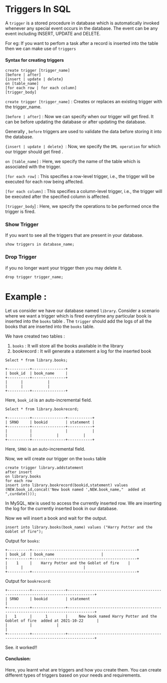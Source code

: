 # Triggers In SQL

A `trigger` is a stored procedure in database which is automatically invoked whenever any special event occurs in the database. The event can be any event including INSERT, UPDATE and DELETE.

For eg: If you want  to perfom a task after a record is inserted into the table then we can make use of `triggers`

#### Syntax for creating triggers

```
create trigger [trigger_name]
[before | after]
{insert | update | delete}
on [table_name]
[for each row | for each column]
[trigger_body]
```

`create trigger [trigger_name]` : Creates or replaces an existing trigger with the trigger_name.

`[before | after]` : Now we can specify when our trigger will get fired. It can be before  updating the database or after updating the database.

Generally , `before` triggers are used to validate the data before storing it into the database.

`{insert | update | delete} `: Now, we  specify the `DML operation` for which our trigger should get fired .

`on [table_name]` : Here, we specify the name of the table which is associated with the trigger.

`[for each row]` : This specifies a row-level trigger, i.e., the trigger will be executed for each row being affected.

`[for each column]` : This specifies a column-level trigger, i.e., the trigger will be executed after the specified column is affected.

`[trigger_body`] : Here, we specify the operations to be performed once the trigger is fired.

### Show Trigger

If you want to see all the triggers that are present in your database.

```
show triggers in database_name;
```

### Drop Trigger

if you no longer want your trigger then you may delete it.

```
drop trigger trigger_name;
```

# Example :

Let us consider we have our database named `library`. Consider a scenario where we want a trigger which is fired everytime any particular book is inserted into the `books` table . The `trigger` should add the logs of all the books that are inserted into the `books` table.

We have created two tables :

1. `books` :  It will store all the books available in the library
2. bookrecord : It will generate a statement a log for the inserted book

```
Select * from library.books;
```

```
+----------+---------------+
| book_id  | book_name     |
+----------+---------------+
| 	   | 		   |
| 	   | 		   |
+----------+---------------+
```

Here, `book_id` is an auto-incremental field.

```
Select * from library.bookrecord;
```

```
+----------+---------------+-----------+
| SRNO     | bookid        | statement |
+----------+---------------+-----------+
|          |               |           |
|          | 		   |           |
+----------+---------------+-----------+
```

Here, `SRNO` is an auto-incremental field.

Now, we will create our trigger on the `books` table

```
create trigger library.addstatement
after insert
on library.books
for each row
insert into library.bookrecord(bookid,statement) values (NEW.book_id,concat('New book named ',NEW.book_name,"  added at ",curdate()));
```

In MySQL, `NEW` is used to access the currently inserted row. We are inserting the log for the currently inserted book in our database.

Now we will insert a book and wait for the output.

```
insert into library.books(book_name) values ("Harry Potter and the Goblet of fire");
```

Output for `books`:

```
+----------+-----------------------------------------------+
| book_id  | book_name  				   |
+----------+-----------------------------------------------+
|    1	   | 	Harry Potter and the Goblet of fire	   |
| 	   | 		  				   |
+----------+-----------------------------------------------+
```

Output for `bookrecord`:

```
+----------+---------------+----------------------------------------------------------------------------------+
| SRNO     | bookid        | statement									      |
+----------+---------------+----------------------------------------------------------------------------------+
|   1      |      1        |     New book named Harry Potter and the Goblet of fire  added at 2021-10-22      |
|          | 		   |          									      |
+----------+---------------+----------------------------------------------------------------------------------+
```

See. it worked!!

#### Conclusion:

Here, you learnt what are triggers and how you create them. You can create different types of triggers based on your needs and requirements.
